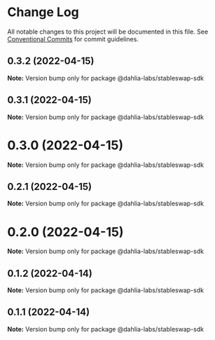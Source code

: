 # Change Log

All notable changes to this project will be documented in this file.
See [Conventional Commits](https://conventionalcommits.org) for commit guidelines.

## 0.3.2 (2022-04-15)

**Note:** Version bump only for package @dahlia-labs/stableswap-sdk





## 0.3.1 (2022-04-15)

**Note:** Version bump only for package @dahlia-labs/stableswap-sdk





# 0.3.0 (2022-04-15)

**Note:** Version bump only for package @dahlia-labs/stableswap-sdk





## 0.2.1 (2022-04-15)

**Note:** Version bump only for package @dahlia-labs/stableswap-sdk





# 0.2.0 (2022-04-15)

**Note:** Version bump only for package @dahlia-labs/stableswap-sdk





## 0.1.2 (2022-04-14)

**Note:** Version bump only for package @dahlia-labs/stableswap-sdk

## 0.1.1 (2022-04-14)

**Note:** Version bump only for package @dahlia-labs/stableswap-sdk

